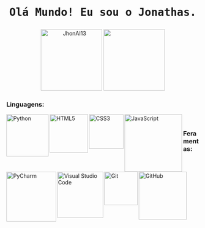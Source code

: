 # <p align="center"><samp>Olá Mundo! Eu sou o Jonathas.</samp></p>

  <p align="center" >
    <img height="160vw" src="https://github-readme-streak-stats.herokuapp.com/?user=JhonAI13&theme=midnight-purple&date_format=j/n&border=ffffff&bacgraund=000000&stroke=ffffff&ring=E89E3C&fire=E89E3C&currStreakNum=DFBE2A&sideNums=DFBE2A&currStreakLabel=ffffff&sideLabels=ffffff" alt="JhonAI13"/>
    <img height="160vw"src="https://github-readme-stats.vercel.app/api/top-langs/?username=JhonAI13&layout=compact&langs_count=7&theme=midnight-purple&title_color=DFBE2A&border_color=6B7878&bg_color=000000&border_radius=1px"/>
  </p>

 ### Linguagens:
 
<a href="https://github.com/JhonAI13/Curso_python"><img align="left" alt="Python" width="110px" src="https://img.shields.io/badge/Python-000000?style=for-the-badge&logo=python&logoColor=darkcyan"/></a>
<a href="https://github.com/JhonAI13/Curso_HTML_CSS"><img align="left" alt="HTML5" width="100px" src="https://img.shields.io/badge/HTML5-000000?style=for-the-badge&logo=html5&logoColor=orange"/></a>
<a href="https://github.com/JhonAI13/Curso_HTML_CSS"><img align="left" alt="CSS3" width="90px" src="https://img.shields.io/badge/CSS3-000000?style=for-the-badge&logo=css3&logoColor=blue" /></a>
<a href="https://github.com/JhonAI13/Curso_Javascript"><img align="left" alt="JavaScript" width="150px" src="https://img.shields.io/badge/JavaScript-000000?style=for-the-badge&logo=javascript&logoColor=F7DF1E" /></a>
</br>

### Feramentas:

<img align="left" alt="PyCharm" width="130px" src="https://img.shields.io/badge/Pycharm-000000?style=for-the-badge&logo=Pycharm&logoColor=green"/>
<img align="left" alt="Visual Studio Code" width="120px" src="https://img.shields.io/badge/VScode-000000?style=for-the-badge&logo=Visual Studio Code&logoColor=blue"/>
<img align="left" alt="Git" width="87px" src="https://img.shields.io/badge/Git-000000?style=for-the-badge&logo=Git&logoColor=orange"/>
<img align="left" alt="GitHub" width="125px" src="https://img.shields.io/badge/GitHub-000000?style=for-the-badge&logo=GitHub&logoColor=white"/>
